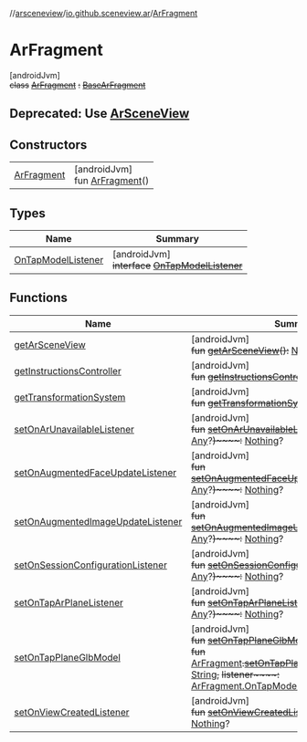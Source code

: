 //[arsceneview](../../../index.md)/[io.github.sceneview.ar](../index.md)/[ArFragment](index.md)

# ArFragment

[androidJvm]\
~~class~~ [~~ArFragment~~](index.md) ~~:~~ [~~BaseArFragment~~](../-base-ar-fragment/index.md)

##  Deprecated: Use [ArSceneView](../-ar-scene-view/index.md)

## Constructors

| | |
|---|---|
| [ArFragment](-ar-fragment.md) | [androidJvm]<br>fun [ArFragment](-ar-fragment.md)() |

## Types

| Name | Summary |
|---|---|
| [OnTapModelListener](-on-tap-model-listener/index.md) | [androidJvm]<br>~~interface~~ [~~OnTapModelListener~~](-on-tap-model-listener/index.md) |

## Functions

| Name | Summary |
|---|---|
| [getArSceneView](../-base-ar-fragment/get-ar-scene-view.md) | [androidJvm]<br>~~fun~~ [~~getArSceneView~~](../-base-ar-fragment/get-ar-scene-view.md)~~(~~~~)~~~~:~~ [Nothing](https://kotlinlang.org/api/latest/jvm/stdlib/kotlin/-nothing/index.html)? |
| [getInstructionsController](../-base-ar-fragment/get-instructions-controller.md) | [androidJvm]<br>~~fun~~ [~~getInstructionsController~~](../-base-ar-fragment/get-instructions-controller.md)~~(~~~~)~~~~:~~ [Nothing](https://kotlinlang.org/api/latest/jvm/stdlib/kotlin/-nothing/index.html)? |
| [getTransformationSystem](../-base-ar-fragment/get-transformation-system.md) | [androidJvm]<br>~~fun~~ [~~getTransformationSystem~~](../-base-ar-fragment/get-transformation-system.md)~~(~~~~)~~~~:~~ [Nothing](https://kotlinlang.org/api/latest/jvm/stdlib/kotlin/-nothing/index.html)? |
| [setOnArUnavailableListener](../-base-ar-fragment/set-on-ar-unavailable-listener.md) | [androidJvm]<br>~~fun~~ [~~setOnArUnavailableListener~~](../-base-ar-fragment/set-on-ar-unavailable-listener.md)~~(~~~~any~~~~:~~ [Any](https://kotlinlang.org/api/latest/jvm/stdlib/kotlin/-any/index.html)?~~)~~~~:~~ [Nothing](https://kotlinlang.org/api/latest/jvm/stdlib/kotlin/-nothing/index.html)? |
| [setOnAugmentedFaceUpdateListener](../-base-ar-fragment/set-on-augmented-face-update-listener.md) | [androidJvm]<br>~~fun~~ [~~setOnAugmentedFaceUpdateListener~~](../-base-ar-fragment/set-on-augmented-face-update-listener.md)~~(~~~~listener~~~~:~~ [Any](https://kotlinlang.org/api/latest/jvm/stdlib/kotlin/-any/index.html)?~~)~~~~:~~ [Nothing](https://kotlinlang.org/api/latest/jvm/stdlib/kotlin/-nothing/index.html)? |
| [setOnAugmentedImageUpdateListener](../-base-ar-fragment/set-on-augmented-image-update-listener.md) | [androidJvm]<br>~~fun~~ [~~setOnAugmentedImageUpdateListener~~](../-base-ar-fragment/set-on-augmented-image-update-listener.md)~~(~~~~listener~~~~:~~ [Any](https://kotlinlang.org/api/latest/jvm/stdlib/kotlin/-any/index.html)?~~)~~~~:~~ [Nothing](https://kotlinlang.org/api/latest/jvm/stdlib/kotlin/-nothing/index.html)? |
| [setOnSessionConfigurationListener](../-base-ar-fragment/set-on-session-configuration-listener.md) | [androidJvm]<br>~~fun~~ [~~setOnSessionConfigurationListener~~](../-base-ar-fragment/set-on-session-configuration-listener.md)~~(~~~~any~~~~:~~ [Any](https://kotlinlang.org/api/latest/jvm/stdlib/kotlin/-any/index.html)?~~)~~~~:~~ [Nothing](https://kotlinlang.org/api/latest/jvm/stdlib/kotlin/-nothing/index.html)? |
| [setOnTapArPlaneListener](../-base-ar-fragment/set-on-tap-ar-plane-listener.md) | [androidJvm]<br>~~fun~~ [~~setOnTapArPlaneListener~~](../-base-ar-fragment/set-on-tap-ar-plane-listener.md)~~(~~~~listener~~~~:~~ [Any](https://kotlinlang.org/api/latest/jvm/stdlib/kotlin/-any/index.html)?~~)~~~~:~~ [Nothing](https://kotlinlang.org/api/latest/jvm/stdlib/kotlin/-nothing/index.html)? |
| [setOnTapPlaneGlbModel](set-on-tap-plane-glb-model.md) | [androidJvm]<br>~~fun~~ [~~setOnTapPlaneGlbModel~~](set-on-tap-plane-glb-model.md)~~(~~~~glbSource~~~~:~~ [String](https://kotlinlang.org/api/latest/jvm/stdlib/kotlin/-string/index.html)~~)~~<br>~~fun~~ [ArFragment](index.md)~~.~~[~~setOnTapPlaneGlbModel~~](set-on-tap-plane-glb-model.md)~~(~~~~glbSource~~~~:~~ [String](https://kotlinlang.org/api/latest/jvm/stdlib/kotlin/-string/index.html)~~,~~ ~~listener~~~~:~~ [ArFragment.OnTapModelListener](-on-tap-model-listener/index.md)~~)~~ |
| [setOnViewCreatedListener](set-on-view-created-listener.md) | [androidJvm]<br>~~fun~~ [~~setOnViewCreatedListener~~](set-on-view-created-listener.md)~~(~~~~any~~~~:~~ [Any](https://kotlinlang.org/api/latest/jvm/stdlib/kotlin/-any/index.html)?~~)~~~~:~~ [Nothing](https://kotlinlang.org/api/latest/jvm/stdlib/kotlin/-nothing/index.html)? |
